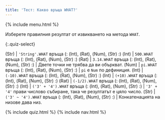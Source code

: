 ```yaml
---
title: 'Тест: Какво връща WHAT?'
---
```


{% include menu.html %}

Изберете правилния резултат от извикването на метода `WHAT`.

{:.quiz-select}

(Str) | `'String'.WHAT` връща (: (Int), (Rat), (Num), (Str) :)
(Int) | `500.WHAT` връща (: (Int), (Rat), (Num), (Str) :)
(Rat) | `3.14.WHAT` връща (: (Int), (Rat), (Num), (Str) :) | Двете точки не трябва да ви объркват.
(Num) | `pi.WHAT` връща (: (Int), (Rat), (Num), (Str) :) | `pi` е `Num` по дефиниция.
(Int) | `(-10).WHAT` връща (: (Int), (Rat), (Num), (Str) :)
(Int) | `(+10).WHAT` връща (: (Int), (Rat), (Num), (Str) :)
(Rat) | `(-1/2).WHAT` връща (: (Int), (Rat), (Num), (Str) :)
(Int) | `('3' + '4').WHAT` връща (: (Int), (Rat), (Num), (Str) :) | `'3' + '4'` прави числово събиране, така че резултатът е цяло число.
(Str) | `('3' ~ '4').WHAT` връща (: (Int), (Rat), (Num), (Str) :) | Конкатенацията на низове дава низ.

{% include quiz.html %}
{% include nav.html %}